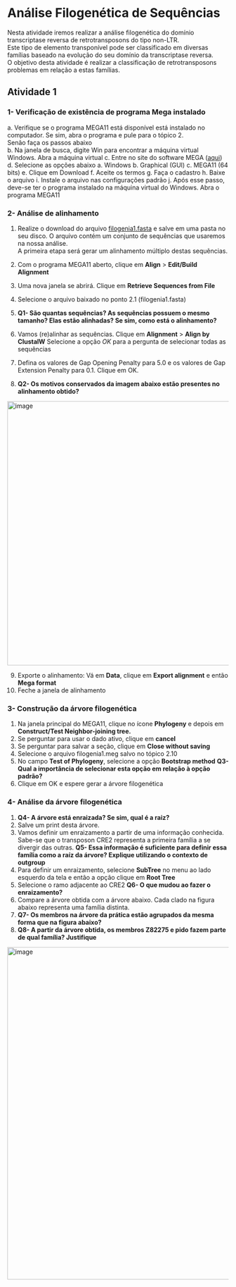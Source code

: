 # Análise Filogenética de Sequências
Nesta atividade iremos realizar a análise filogenética do domínio transcriptase reversa de retrotransposons do tipo non-LTR.   
Este tipo de elemento transponível pode ser classificado em diversas famílias baseado na evolução do seu domínio da transcriptase reversa.  
O objetivo desta atividade é realizar a classificação de retrotransposons problemas em relação a estas famílias.  

## Atividade 1  
### 1- Verificação de existência de programa Mega instalado
a. Verifique se o programa MEGA11 está disponível está instalado no computador. Se sim, abra o programa e pule para o tópico 2.   
    Senão faça os passos abaixo  
b. Na janela de busca, digite Win para encontrar a máquina virtual Windows. Abra a máquina virtual
c. Entre no site do software MEGA ([aqui](https://www.megasoftware.net/))
d. Selecione as opções abaixo
   a. Windows
   b. Graphical (GUI)
   c. MEGA11 (64 bits)
e. Clique em Download
f. Aceite os termos
g. Faça o cadastro
h. Baixe o arquivo
i. Instale o arquivo nas configurações padrão
j. Após esse passo, deve-se ter o programa instalado na máquina virtual do Windows. Abra o programa MEGA11

### 2- Análise de alinhamento
1. Realize o download do arquivo [filogenia1.fasta]() e salve em uma pasta no seu disco.
      O arquivo contém um conjunto de sequências que usaremos na nossa análise.  
      A primeira etapa será gerar um alinhamento múltiplo destas sequências.

2. Com o programa MEGA11 aberto, clique em **Align** > **Edit/Build Alignment**
3. Uma nova janela se abrirá. Clique em **Retrieve Sequences from File**
4. Selecione o arquivo baixado no ponto 2.1 (filogenia1.fasta)
5. **Q1- São quantas sequências? As sequências possuem o mesmo tamanho? Elas estão alinhadas? Se sim, como está o alinhamento?**
6. Vamos (re)alinhar as sequências. Clique em **Alignment** > **Align by ClustalW**
   Selecione a opção *OK* para a pergunta de selecionar todas as sequências
7. Defina os valores de Gap Opening Penalty para 5.0 e os valores de Gap Extension Penalty para 0.1. Clique em OK.
8. **Q2- Os motivos conservados da imagem abaixo estão presentes no alinhamento obtido?**
  
  <img width="800" height="600" alt="image" src="https://github.com/user-attachments/assets/7b45e116-51c7-4695-9509-816c4ecd9929" />

9. Exporte o alinhamento: Vá em **Data**, clique em **Export alignment** e então **Mega format**
10. Feche a janela de alinhamento

### 3- Construção da árvore filogenética
1. Na janela principal do MEGA11, clique no ícone **Phylogeny** e depois em **Construct/Test Neighbor-joining tree.**
2. Se perguntar para usar o dado ativo, clique em **cancel**
3. Se perguntar para salvar a seção, clique em **Close without saving**
4. Selecione o arquivo filogenia1.meg salvo no tópico 2.10
5. No campo **Test of Phylogeny**, selecione a opção **Bootstrap method**
    **Q3- Qual a importância de selecionar esta opção em relação à opção padrão?**
6. Clique em OK e espere gerar a árvore filogenética


### 4- Análise da árvore filogenética
1. **Q4- A árvore está enraizada? Se sim, qual é a raiz?**
2. Salve um print desta árvore.
3. Vamos definir um enraizamento a partir de uma informação conhecida.
       Sabe-se que o transposon CRE2 representa a primeira família a se divergir das outras.
   **Q5- Essa informação é suficiente para definir essa família como a raíz da árvore?
         Explique utilizando o contexto de outgroup**
4. Para definir um enraizamento, selecione **SubTree** no menu ao lado esquerdo da tela e então a opção clique em **Root Tree**
5. Selecione o ramo adjacente ao CRE2
   **Q6- O que mudou ao fazer o enraizamento?**
6. Compare a árvore obtida com a árvore abaixo. Cada clado na figura abaixo representa uma família distinta.
7. **Q7- Os membros na árvore da prática estão agrupados da mesma forma que na figura abaixo?**
8. **Q8- A partir da árvore obtida, os membros Z82275 e pido fazem parte de qual família? Justifique**

<img width="663" height="755" alt="image" src="https://github.com/user-attachments/assets/725c6933-9a62-4def-9b12-8ca432e5e5a7" />

